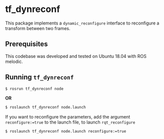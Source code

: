 # tf_dynreconf
This package implements a `dynamic_reconfigure` interface to reconfigure a transform between two frames. 

## Prerequisites
This codebase was developed and tested on Ubuntu 18.04 with ROS melodic.

## Running `tf_dynreconf`
```bash
$ rosrun tf_dynreconf node
```
__OR__
```bash
$ roslaunch tf_dynreconf node.launch
```

If you want to reconfigure the parameters, add the argument `reconfigure:=true` to the launch file, to launch `rqt_reconfigure`
```bash
$ roslaunch tf_dynreconf node.launch reconfigure:=true
```